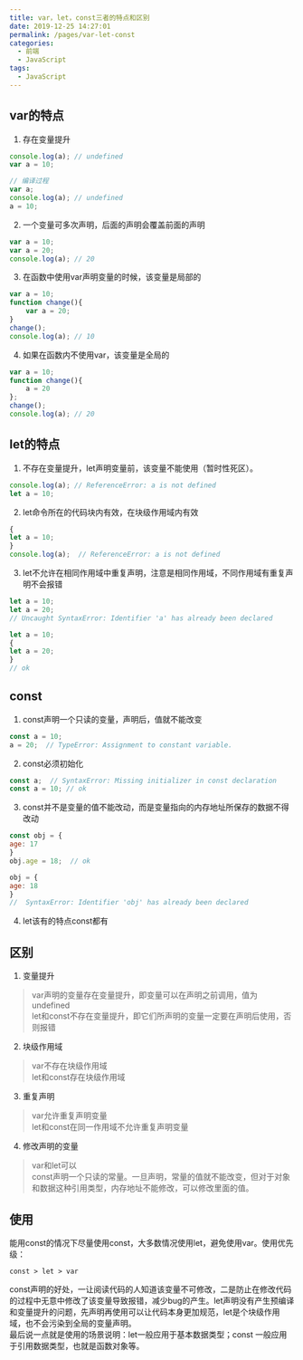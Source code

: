 ```yaml
---
title: var，let，const三者的特点和区别
date: 2019-12-25 14:27:01
permalink: /pages/var-let-const
categories: 
  - 前端
  - JavaScript
tags: 
  - JavaScript
---
```



## var的特点

1. 存在变量提升

```javascript
console.log(a); // undefined
var a = 10;

// 编译过程
var a;
console.log(a); // undefined
a = 10;
```

2. 一个变量可多次声明，后面的声明会覆盖前面的声明

```javascript
var a = 10;
var a = 20;
console.log(a); // 20
```

3. 在函数中使用var声明变量的时候，该变量是局部的

```javascript
var a = 10;
function change(){
    var a = 20;
}
change();
console.log(a); // 10
```

4. 如果在函数内不使用var，该变量是全局的

```javascript
var a = 10;
function change(){
    a = 20
};
change();
console.log(a); // 20
```

## let的特点

1. 不存在变量提升，let声明变量前，该变量不能使用（暂时性死区）。

```javascript
console.log(a); // ReferenceError: a is not defined
let a = 10;
```

2. let命令所在的代码块内有效，在块级作用域内有效

```javascript
{
let a = 10;
}
console.log(a);  // ReferenceError: a is not defined
```

3. let不允许在相同作用域中重复声明，注意是相同作用域，不同作用域有重复声明不会报错

```javascript
let a = 10;
let a = 20;
// Uncaught SyntaxError: Identifier 'a' has already been declared

let a = 10;
{
let a = 20;
}
// ok
```

## const

1. const声明一个只读的变量，声明后，值就不能改变

```javascript
const a = 10;
a = 20;  // TypeError: Assignment to constant variable.
```

2. const必须初始化

```javascript
const a;  // SyntaxError: Missing initializer in const declaration
const a = 10; // ok
```

3. const并不是变量的值不能改动，而是变量指向的内存地址所保存的数据不得改动

```javascript
const obj = {
age: 17
}
obj.age = 18;  // ok

obj = {
age: 18
}
//  SyntaxError: Identifier 'obj' has already been declared
```

4. let该有的特点const都有

## 区别

1. 变量提升

> var声明的变量存在变量提升，即变量可以在声明之前调用，值为undefined  
> let和const不存在变量提升，即它们所声明的变量一定要在声明后使用，否则报错

2. 块级作用域

> var不存在块级作用域  
> let和const存在块级作用域

3. 重复声明

> var允许重复声明变量  
> let和const在同一作用域不允许重复声明变量

4. 修改声明的变量

> var和let可以  
> const声明一个只读的常量。一旦声明，常量的值就不能改变，但对于对象和数据这种引用类型，内存地址不能修改，可以修改里面的值。

## 使用

能用const的情况下尽量使用const，大多数情况使用let，避免使用var。使用优先级：  
```
const > let > var  
```
const声明的好处，一让阅读代码的人知道该变量不可修改，二是防止在修改代码的过程中无意中修改了该变量导致报错，减少bug的产生。let声明没有产生预编译和变量提升的问题，先声明再使用可以让代码本身更加规范，let是个块级作用域，也不会污染到全局的变量声明。  
最后说一点就是使用的场景说明：let一般应用于基本数据类型；const 一般应用于引用数据类型，也就是函数对象等。